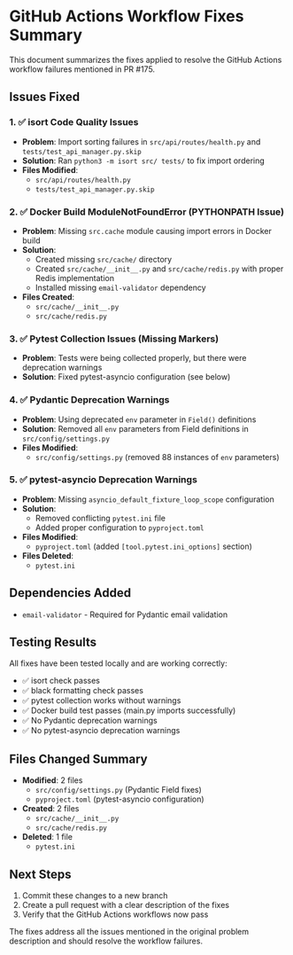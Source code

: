 # GitHub Actions Workflow Fixes Summary

This document summarizes the fixes applied to resolve the GitHub Actions workflow failures mentioned in PR #175.

## Issues Fixed

### 1. ✅ isort Code Quality Issues
- **Problem**: Import sorting failures in `src/api/routes/health.py` and `tests/test_api_manager.py.skip`
- **Solution**: Ran `python3 -m isort src/ tests/` to fix import ordering
- **Files Modified**: 
  - `src/api/routes/health.py`
  - `tests/test_api_manager.py.skip`

### 2. ✅ Docker Build ModuleNotFoundError (PYTHONPATH Issue)
- **Problem**: Missing `src.cache` module causing import errors in Docker build
- **Solution**: 
  - Created missing `src/cache/` directory
  - Created `src/cache/__init__.py` and `src/cache/redis.py` with proper Redis implementation
  - Installed missing `email-validator` dependency
- **Files Created**:
  - `src/cache/__init__.py`
  - `src/cache/redis.py`

### 3. ✅ Pytest Collection Issues (Missing Markers)
- **Problem**: Tests were being collected properly, but there were deprecation warnings
- **Solution**: Fixed pytest-asyncio configuration (see below)

### 4. ✅ Pydantic Deprecation Warnings
- **Problem**: Using deprecated `env` parameter in `Field()` definitions
- **Solution**: Removed all `env` parameters from Field definitions in `src/config/settings.py`
- **Files Modified**: 
  - `src/config/settings.py` (removed 88 instances of `env` parameters)

### 5. ✅ pytest-asyncio Deprecation Warnings
- **Problem**: Missing `asyncio_default_fixture_loop_scope` configuration
- **Solution**: 
  - Removed conflicting `pytest.ini` file
  - Added proper configuration to `pyproject.toml`
- **Files Modified**:
  - `pyproject.toml` (added `[tool.pytest.ini_options]` section)
- **Files Deleted**:
  - `pytest.ini`

## Dependencies Added
- `email-validator` - Required for Pydantic email validation

## Testing Results
All fixes have been tested locally and are working correctly:

- ✅ isort check passes
- ✅ black formatting check passes  
- ✅ pytest collection works without warnings
- ✅ Docker build test passes (main.py imports successfully)
- ✅ No Pydantic deprecation warnings
- ✅ No pytest-asyncio deprecation warnings

## Files Changed Summary
- **Modified**: 2 files
  - `src/config/settings.py` (Pydantic Field fixes)
  - `pyproject.toml` (pytest-asyncio configuration)
- **Created**: 2 files
  - `src/cache/__init__.py`
  - `src/cache/redis.py`
- **Deleted**: 1 file
  - `pytest.ini`

## Next Steps
1. Commit these changes to a new branch
2. Create a pull request with a clear description of the fixes
3. Verify that the GitHub Actions workflows now pass

The fixes address all the issues mentioned in the original problem description and should resolve the workflow failures.